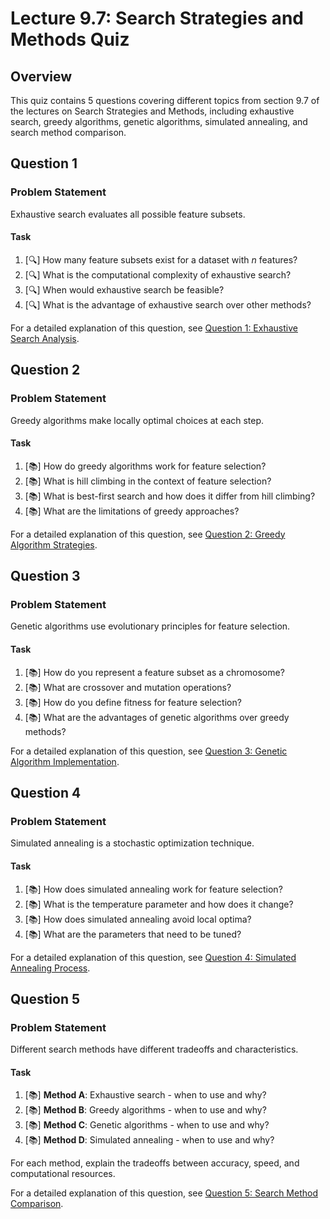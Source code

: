 # Lecture 9.7: Search Strategies and Methods Quiz

## Overview
This quiz contains 5 questions covering different topics from section 9.7 of the lectures on Search Strategies and Methods, including exhaustive search, greedy algorithms, genetic algorithms, simulated annealing, and search method comparison.

## Question 1

### Problem Statement
Exhaustive search evaluates all possible feature subsets.

#### Task
1. [🔍] How many feature subsets exist for a dataset with $n$ features?
2. [🔍] What is the computational complexity of exhaustive search?
3. [🔍] When would exhaustive search be feasible?
4. [🔍] What is the advantage of exhaustive search over other methods?

For a detailed explanation of this question, see [Question 1: Exhaustive Search Analysis](L9_7_1_explanation.md).

## Question 2

### Problem Statement
Greedy algorithms make locally optimal choices at each step.

#### Task
1. [📚] How do greedy algorithms work for feature selection?
2. [📚] What is hill climbing in the context of feature selection?
3. [📚] What is best-first search and how does it differ from hill climbing?
4. [📚] What are the limitations of greedy approaches?

For a detailed explanation of this question, see [Question 2: Greedy Algorithm Strategies](L9_7_2_explanation.md).

## Question 3

### Problem Statement
Genetic algorithms use evolutionary principles for feature selection.

#### Task
1. [📚] How do you represent a feature subset as a chromosome?
2. [📚] What are crossover and mutation operations?
3. [📚] How do you define fitness for feature selection?
4. [📚] What are the advantages of genetic algorithms over greedy methods?

For a detailed explanation of this question, see [Question 3: Genetic Algorithm Implementation](L9_7_3_explanation.md).

## Question 4

### Problem Statement
Simulated annealing is a stochastic optimization technique.

#### Task
1. [📚] How does simulated annealing work for feature selection?
2. [📚] What is the temperature parameter and how does it change?
3. [📚] How does simulated annealing avoid local optima?
4. [📚] What are the parameters that need to be tuned?

For a detailed explanation of this question, see [Question 4: Simulated Annealing Process](L9_7_4_explanation.md).

## Question 5

### Problem Statement
Different search methods have different tradeoffs and characteristics.

#### Task
1. [📚] **Method A**: Exhaustive search - when to use and why?
2. [📚] **Method B**: Greedy algorithms - when to use and why?
3. [📚] **Method C**: Genetic algorithms - when to use and why?
4. [📚] **Method D**: Simulated annealing - when to use and why?

For each method, explain the tradeoffs between accuracy, speed, and computational resources.

For a detailed explanation of this question, see [Question 5: Search Method Comparison](L9_7_5_explanation.md).
